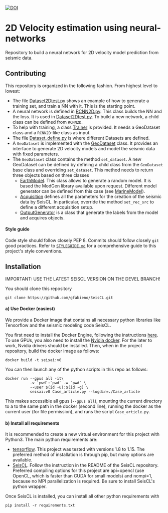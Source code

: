 [![DOI](https://zenodo.org/badge/DOI/10.5281/zenodo.3492115.svg)](https://doi.org/10.5281/zenodo.3492115)

# 2D Velocity estimation using neural-networks

Repository to build a neural network for 2D velocity model prediction from
seismic data.

## Contributing

This repository is organized in the following fashion. From highest level to
lowest:

*   The file [Dataset2Dtest.py](main.py) shows an example of how to generate
a training set, and train a NN with it. This is the starting point.
*   A neural network is defined in [RCNN2D.py](GeoFlow/RCNN2D.py).
This class builds the NN and the loss. It is used in [Dataset2Dtest.py](main.py).
To build a new network, a child class can be defined from `RCNN2D`.
*   To help with training, a class [Trainer](GeoFlow/Trainer.py) is provided.
It needs a GeoDataset class and a `RCNN2D`-like class as input.
*   The file [Dataset_define.py](Dataset_define.py) is where different Datasets are
defined.
*  A `GeoDataset` is implemented with the [GeoDataset](GeoFlow/GeoDataset.py) class. It provides an
interface to generate 2D velocity models and model the seismic data with
fixed parameters.
*   The `GeoDataset` class contains the method `set_dataset`. A new GeoDataset can be defined 
by defining a child class from the `GeoDataset` base class and overriding `set_dataset`.
This method needs to return three objects based on three classes
    *  [EarthModel](GeoFlow/BaseModelGenerator.py). This class allows
    to generate a random model. It is based the ModGen library available upon
    request. Different model generator can be defined from this case (see
    [MarineModel](GeoFlow/BaseModelGenerator.py)).
    *   [Acquisition](GeoFlow/SeismicGenerator.py) defines all the parameters
    for the creation of the seismic data by SeisCL. In particular, override the
    method `set_rec_src` to define a different acquisition setup.
    * [OutputGenerator](GeoFlow/GraphIO.py) is a class that generate the
    labels from the model and acquires objects. 


#### Style guide

Code style should follow closely PEP 8. Commits should follow closely `git` good practices. Refer to [`STYLEGUIDE.md`](https://github.com/gfabieno/Deep_2D_velocity/blob/master/STYLEGUIDE.md) for a comprehensive guide to this project's style conventions.

## Installation

IMPORTANT: USE THE LATEST SEISCL VERSION ON THE DEVEL BRANCH!


You should clone this repository

    git clone https://github.com/gfabieno/SeisCL.git

#### a) Use Docker (easiest)

We provide a Docker image that contains all necessary python libraries like Tensorflow
and the seismic modeling code SeisCL.

You first need to install the Docker Engine, following the instructions [here](https://docs.docker.com/install/).
To use GPUs, you also need to install the [Nvidia docker](https://github.com/NVIDIA/nvidia-docker).
For the later to work, Nvidia drivers should be installed.
Then, when in the project repository, build the docker image as follows:

    docker build -t seisai:v0

You can then launch any of the python scripts in this repo as follows:

    docker run --gpus all -it\
               -v `pwd`:`pwd` -w `pwd` \
               --user $(id -u):$(id -g) \
               seisai:v0 Case_article.py --logdir=./Case_article

This makes accessible all gpus (`--gpus all`), mounting the current directory to a
to the same path in the docker (second line), running the docker as the current user
(for file permission), and runs the script `Case_article.py`.

#### b) Install all requirements

It is recommended to create a new virtual environment for this project with Python3.
The main python requirements are:
*   [tensorflow](https://www.tensorflow.org). This project was tested with versions 1.8 to 1.15.
The preferred method of installation is through pip, but many options are available.
*  [SeisCL](https://github.com/gfabieno/SeisCL). Follow the instruction in the README of
the SeisCL repository. Preferred compiling options for this project are api=opencl (use
OpenCL, which is faster than CUDA for small models) and nompi=1, because no MPI parallelization is required.
Be sure to install SeisCL's python wrapper.

Once SeisCL is installed, you can install all other python requirements with

    pip install -r requirements.txt
